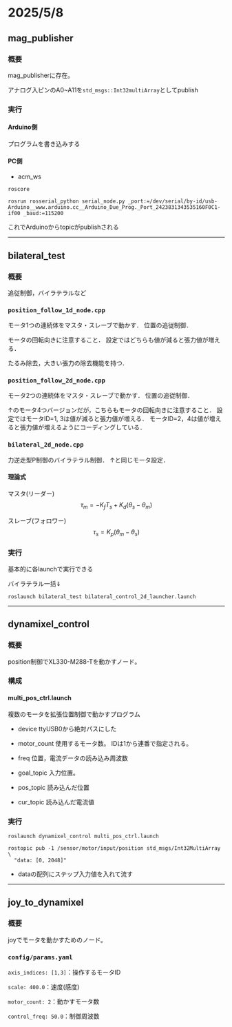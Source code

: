 # 2025/5/8

## mag_publisher
### 概要

mag_publisherに存在。

アナログ入ピンのA0~A11を```std_msgs::Int32multiArray```としてpublish

### 実行

#### Arduino側

プログラムを書き込みする

#### PC側

* acm_ws

```
roscore
```

```
rosrun rosserial_python serial_node.py _port:=/dev/serial/by-id/usb-Arduino__www.arduino.cc__Arduino_Due_Prog._Port_2423831343535160F0C1-if00 _baud:=115200
```
これでArduinoからtopicがpublishされる

---

## bilateral_test
### 概要

追従制御，バイラテラルなど

### ```position_follow_1d_node.cpp```

モータ1つの連続体をマスタ・スレーブで動かす．
位置の追従制御．

モータの回転向きに注意すること．
設定ではどちらも値が減ると張力値が増える．

たるみ除去，大きい張力の除去機能を持つ．

### ```position_follow_2d_node.cpp```

モータ2つの連続体をマスタ・スレーブで動かす．
位置の追従制御．

↑のモータ4つバージョンだが，こちらもモータの回転向きに注意すること．
設定ではモータID=1, 3は値が減ると張力値が増える．
モータID=2，4は値が増えると張力値が増えるようにコーディングしている．

### ```bilateral_2d_node.cpp```

力逆走型P制御のバイラテラル制御．
↑と同じモータ設定．

#### 理論式

マスタ(リーダー)
$$
\tau_m = - K_f T_s + K_d (\theta_s - \theta_m)
$$

スレーブ(フォロワー)
$$
\tau_s = K_p (\theta_m - \theta_s)
$$

### 実行

基本的に各launchで実行できる

バイラテラル一括⇓
```
roslaunch bilateral_test bilateral_control_2d_launcher.launch
```

---

## dynamixel_control
### 概要

position制御でXL330-M288-Tを動かすノード。

### 構成

#### multi_pos_ctrl.launch

複数のモータを拡張位置制御で動かすプログラム

* device
ttyUSB0から絶対パスにした

* motor_count
使用するモータ数。
IDは1から連番で指定される。

* freq
位置，電流データの読み込み周波数

* goal_topic
入力位置。

* pos_topic
読み込んだ位置

* cur_topic
読み込んだ電流値

### 実行

```
roslaunch dynamixel_control multi_pos_ctrl.launch 
```

```
rostopic pub -1 /sensor/motor/input/position std_msgs/Int32MultiArray \
  "data: [0, 2048]"
```

* dataの配列にステップ入力値を入れて流す

---

## joy_to_dynamixel

### 概要

joyでモータを動かすためのノード。

### ```config/params.yaml```

```axis_indices: [1,3]```：操作するモータID

```scale: 400.0```：速度(感度)

```motor_count: 2```：動かすモータ数

```control_freq: 50.0```：制御周波数
